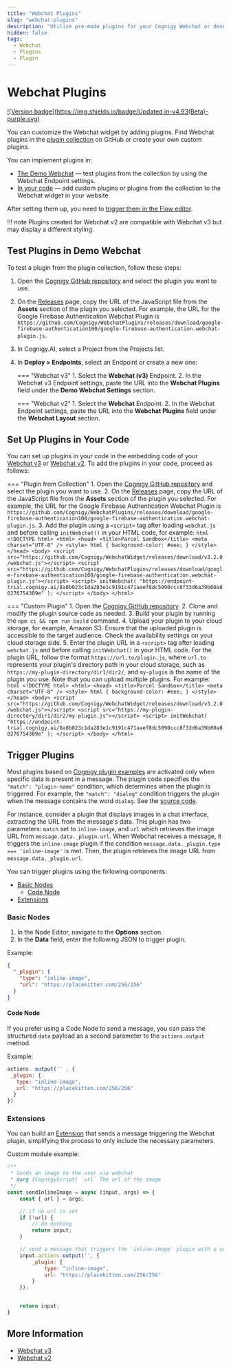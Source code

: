 ```yaml
---
title: "Webchat Plugins"
slug: "webchat-plugins"
description: "Utilize pre-made plugins for your Cognigy Webchat or develop your own plugin to customize it according to your needs."
hidden: false
tags:
  - Webchat
  - Plugins
  - Plugin
---
```


# Webchat Plugins

[![Version badge](https://img.shields.io/badge/Updated in-v4.93(Beta)-purple.svg)](../../../release-notes/4.93.md)

You can customize the Webchat widget by adding plugins. Find Webchat plugins in the [plugin collection](https://github.com/Cognigy/WebchatPlugins/tree/master) on GitHub or create your own custom plugins. 

You can implement plugins in:

- [The Demo Webchat](#test-plugins-in-demo-webchat) — test plugins from the collection by using the Webchat Endpoint settings.
- [In your code](#set-up-plugins-in-your-code) — add custom plugins or plugins from the collection to the Webchat widget in your website.

After setting them up, you need to [trigger them in the Flow editor](#trigger-plugins).

!!! note
    Plugins created for Webchat v2 are compatible with Webchat v3 but may display a different styling.

## Test Plugins in Demo Webchat

To test a plugin from the plugin collection, follow these steps:

1. Open the [Cognigy GitHub repository](https://github.com/Cognigy/WebchatPlugins/tree/master) and select the plugin you want to use.
2. On the [Releases](https://github.com/Cognigy/WebchatPlugins/releases) page, copy the URL of the JavaScript file from the **Assets** section of the plugin you selected. For example, the URL for the Google Firebase Authentication Webchat Plugin is `https://github.com/Cognigy/WebchatPlugins/releases/download/google-firebase-authentication100/google-firebase-authentication.webchat-plugin.js`.
3. In Cognigy.AI, select a Project from the Projects list.
4. In **Deploy > Endpoints**, select an Endpoint or create a new one:

    === "Webchat v3"
        1. Select the **Webchat (v3)** Endpoint.
        2. In the Webchat v3 Endpoint settings, paste the URL into the **Webchat Plugins** field under the **Demo Webchat Settings** section.

    === "Webchat v2"
        1. Select the **Webchat** Endpoint.
        2. In the Webchat Endpoint settings, paste the URL into the **Webchat Plugins** field under the **Webchat Layout** section.

## Set Up Plugins in Your Code

You can set up plugins in your code in the embedding code of your [Webchat v3](v3/embedding.md) or [Webchat v2](v2/embedding.md). To add the plugins in your code, proceed as follows:

=== "Plugin from Collection"
    1. Open the [Cognigy GitHub repository](https://github.com/Cognigy/WebchatPlugins/tree/master) and select the plugin you want to use.
    2. On the [Releases](https://github.com/Cognigy/WebchatPlugins/releases) page, copy the URL of the JavaScript file from the **Assets** section of the plugin you selected. For example, the URL for the Google Firebase Authentication Webchat Plugin is `https://github.com/Cognigy/WebchatPlugins/releases/download/google-firebase-authentication100/google-firebase-authentication.webchat-plugin.js`.
    3. Add the plugin using a `<script>` tag after loading `webchat.js` and before calling `initWebchat()` in your HTML code, for example:
    ```html
    <!DOCTYPE html>
    <html>
    <head>
        <title>Parcel Sandbox</title>
        <meta charset="UTF-8" />
        <style>
        html {
            background-color: #eee;
        }
        </style>
    </head>
    <body>
        <script src="https://github.com/Cognigy/WebchatWidget/releases/download/v3.2.0/webchat.js"></script>
        <script src="https://github.com/Cognigy/WebchatPlugins/releases/download/google-firebase-authentication100/google-firebase-authentication.webchat-plugin.js"></script>
        <script>
        initWebchat(
            "https://endpoint-trial.cognigy.ai/8a8b023c1da283e1c9191c471aaef8dc5090ccc8f33d6a39b00a80276754309e"
        );
        </script>
    </body>
    </html>
    ```

=== "Custom Plugin"
    1. Open the [Cognigy GitHub repository](https://github.com/Cognigy/WebchatPlugins/tree/master).
    2. Clone and modify the plugin source code as needed.
    3. Build your plugin by running the `npm ci && npm run build` command.
    4. Upload your plugin to your cloud storage, for example, Amazon S3. Ensure that the uploaded plugin is accessible to the target audience. Check the availability settings on your cloud storage side.
    5. Enter the plugin URL in a `<script>` tag after loading `webchat.js` and before calling `initWebchat()` in your HTML code. For the plugin URL, follow the format `https://url.to/plugin.js`, where `url.to` represents your plugin's directory path in your cloud storage, such as `https://my-plugin-directory/dir1/dir2/`, and `my-plugin` is the name of the plugin you use. Note that you can upload multiple plugins. For example:
    ```html
    <!DOCTYPE html>
    <html>
    <head>
        <title>Parcel Sandbox</title>
        <meta charset="UTF-8" />
        <style>
        html {
            background-color: #eee;
        }
        </style>
    </head>
    <body>
        <script src="https://github.com/Cognigy/WebchatWidget/releases/download/v3.2.0/webchat.js"></script>
        <script src="https://my-plugin-directory/dir1/dir2/my-plugin.js"></script>
        <script>
        initWebchat(
            "https://endpoint-trial.cognigy.ai/8a8b023c1da283e1c9191c471aaef8dc5090ccc8f33d6a39b00a80276754309e"
        );
        </script>
    </body>
    </html>
    ```

## Trigger Plugins

Most plugins based on [Cognigy plugin examples](https://github.com/Cognigy/WebchatPlugins/blob/master/examples/) are activated only when specific data is present in a message.
The plugin code specifies the `"match": "plugin-name"` condition, which determines when the plugin is triggered. For example, the `"match": "dialog"` condition triggers the plugin when the message contains the word `dialog`. See the [source code](https://github.com/Cognigy/WebchatPlugins/blob/4b472973d94748e93e69d06f0450b2004a428c9a/examples/dialog-example/src/index.jsx#L97).

For instance, consider a plugin that displays images in a chat interface, extracting the URL from the message's data. This plugin has two parameters: `match` set to `inline-image`, and `url` which retrieves the image URL from `message.data._plugin.url`. When Webchat receives a message, it triggers the `inline-image` plugin if the condition `message.data._plugin.type === 'inline-image'` is met. Then, the plugin retrieves the image URL from `message.data._plugin.url`.

You can trigger plugins using the following components:

- [Basic Nodes](#basic-nodes)
    - [Code Node](#code-node)
- [Extensions](#extensions)

### Basic Nodes

1. In the Node Editor, navigate to the **Options** section.
2. In the **Data** field, enter the following JSON to trigger plugin. 

Example:

```JSON
{
  "_plugin": {
    "type": "inline-image",
    "url": "https://placekitten.com/256/256"
  }
}
```

#### Code Node

If you prefer using a Code Node to send a message, you can pass the structured `data` payload as a second parameter to the `actions.output` method.

Example:

```JavaScript
actions. output('' , {
 _plugin: {
   type: "inline-image",
   url: "https://placekitten.com/256/256"
  }
})
```

### Extensions

You can build an [Extension](../ai/build/extensions.md) that sends a message triggering the Webchat plugin,
simplifying the process to only include the necessary parameters.

Custom module example:

```JavaScript
/**
 * Sends an image to the user via webchat
 * @arg {CognigyScript} `url` The url of the image
 */
const sendInlineImage = async (input, args) => {
    const { url } = args;

    // if no url is set
    if (!url) {
        // do nothing
        return input;
    }

    // send a message that triggers the 'inline-image' plugin with a url
    input.actions.output('', {
        _plugin: {
            type: "inline-image",
            url: "https://placekitten.com/256/256"
        }
    });


    return input;
}
```

## More Information

- [Webchat v3](overview.md)
- [Webchat v2](overview.md)